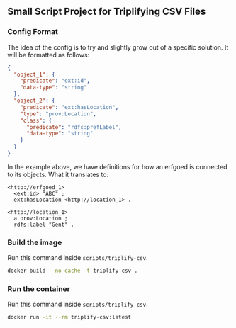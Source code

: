 ## Small Script Project for Triplifying CSV Files

### Config Format

The idea of the config is to try and slightly grow out of a specific solution. It will be formatted as follows:

```json
{
  "object_1": {
    "predicate": "ext:id",
    "data-type": "string"
  },
  "object_2": {
    "predicate": "ext:hasLocation",
    "type": "prov:Location",
    "class": {
      "predicate": "rdfs:prefLabel",
      "data-type": "string"
    }
  }
}
```

In the example above, we have definitions for how an erfgoed is connected to its objects. What it translates to:

```ttl
<http://erfgoed_1>
  <ext:id> "ABC" ;
  ext:hasLocation <http://location_1> .

<http://location_1>
  a prov:Location ;
  rdfs:label "Gent" .
```

### Build the image

Run this command inside `scripts/triplify-csv`.

```sh
docker build --no-cache -t triplify-csv .
```

### Run the container

Run this command inside `scripts/triplify-csv`.

```sh
docker run -it --rm triplify-csv:latest
```